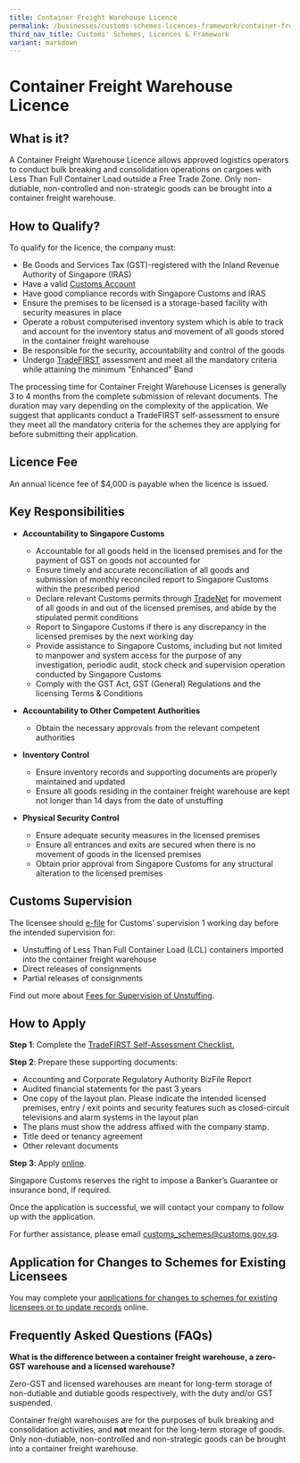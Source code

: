 ```yaml
---
title: Container Freight Warehouse Licence
permalink: /businesses/customs-schemes-licences-framework/container-freight-warehouse/
third_nav_title: Customs' Schemes, Licences & Framework
variant: markdown
---
```

# Container Freight Warehouse Licence

## What is it?

A Container Freight Warehouse Licence allows approved logistics operators to conduct bulk breaking and consolidation operations on cargoes with Less Than Full Container Load outside a Free Trade Zone.  Only non-dutiable, non-controlled and non-strategic goods can be brought into a container freight warehouse.

## How to Qualify?

To qualify for the licence, the company must:

-   Be Goods and Services Tax (GST)-registered with the Inland Revenue Authority of Singapore (IRAS)
-   Have a valid  [Customs Account](/businesses/new-traders-and-registration-services/registration-services/activate-customs-account)
-   Have good compliance records with Singapore Customs and IRAS
-   Ensure the premises to be licensed is a storage-based facility with security measures in place
-   Operate a robust computerised inventory system which is able to track and account for the inventory status and movement of all goods stored in the container freight warehouse
-   Be responsible for the security, accountability and control of the goods
-   Undergo  [TradeFIRST](/businesses/customs-schemes-licences-framework/trade-first) assessment and meet all the mandatory criteria while attaining the minimum "Enhanced" Band

The processing time for Container Freight Warehouse Licenses is generally 3 to 4 months from the complete submission of relevant documents. The duration may vary depending on the complexity of the application. We suggest that applicants conduct a TradeFIRST self-assessment to ensure they meet all the mandatory criteria for the schemes they are applying for before submitting their application.

## Licence Fee

An annual licence fee of $4,000 is payable when the licence is issued.

## Key Responsibilities

-   **Accountability to Singapore Customs**
    -   Accountable for all goods held in the licensed premises and for the payment of GST on goods not accounted for
    -   Ensure timely and accurate reconciliation of all goods and submission of monthly reconciled report to Singapore Customs within the prescribed period
    -   Declare relevant Customs permits through  [TradeNet](/businesses/national-single-window/tradenet) for movement of all goods in and out of the licensed premises, and abide by the stipulated permit conditions
    -   Report to Singapore Customs if there is any discrepancy in the licensed premises by the next working day
    -   Provide assistance to Singapore Customs, including but not limited to manpower and system access for the purpose of any investigation, periodic audit, stock check and supervision operation conducted by Singapore Customs
    -   Comply with the GST Act, GST (General) Regulations and the licensing Terms & Conditions

-   **Accountability to Other Competent Authorities**
    -   Obtain the necessary approvals from the relevant competent authorities

-   **Inventory Control**
    -   Ensure inventory records and supporting documents are properly maintained and updated
    -   Ensure all goods residing in the container freight warehouse are kept not longer than 14 days from the date of unstuffing

-   **Physical Security Control**
    -   Ensure adequate security measures in the licensed premises
    -   Ensure all entrances and exits are secured when there is no movement of goods in the licensed premises
    -   Obtain prior approval from Singapore Customs for any structural alteration to the licensed premises

## Customs Supervision

The licensee should  [e-file](http://eservices.customs.gov.sg/scripts/customs/supervision/supermenu.asp)  for Customs' supervision 1 working day before the intended supervision for:

-   Unstuffing of Less Than Full Container Load (LCL) containers imported into the container freight warehouse
-   Direct releases of consignments
-   Partial releases of consignments

Find out more about [Fees for Supervision of Unstuffing](https://sso.agc.gov.sg/SL/CA1960-S634-2012?DocDate=20131010).

## How to Apply

**Step 1**: Complete the [TradeFIRST Self-Assessment Checklist.](https://go.gov.sg/tradefirstselfassessmentchecklist1dec2022)

**Step 2**: Prepare these supporting documents:

-   Accounting and Corporate Regulatory Authority BizFile Report
-   Audited financial statements for the past 3 years
-   One copy of the layout plan. Please indicate the intended licensed premises, entry / exit points and security features such as closed-circuit televisions and alarm systems in the layout plan
-   The plans must show the address affixed with the company stamp.
-   Title deed or tenancy agreement
-   Other relevant documents

**Step 3**: Apply  [online](http://eservices.customs.gov.sg/scripts/customs/whselic/WHS1_Form.asp).

Singapore Customs reserves the right to impose a Banker’s Guarantee or insurance bond, if required.

Once the application is successful, we will contact your company to follow up with the application.

For further assistance, please email  [customs_schemes@customs.gov.sg](mailto:customs_schemes@customs.gov.sg).

## Application for Changes to Schemes for Existing Licensees

You may complete your [applications for changes to schemes for existing licensees or to update records](https://form.gov.sg/#!/605462a0f26f5c0012448021) online.

## Frequently Asked Questions (FAQs)

**What is the difference between a container freight warehouse, a zero-GST warehouse and a licensed warehouse?**

Zero-GST and licensed warehouses are meant for long-term storage of non-dutiable and dutiable goods respectively, with the duty and/or GST suspended.

Container freight warehouses are for the purposes of bulk breaking and consolidation activities, and  **not**  meant for the long-term storage of goods.  Only non-dutiable, non-controlled and non-strategic goods can be brought into a container freight warehouse.